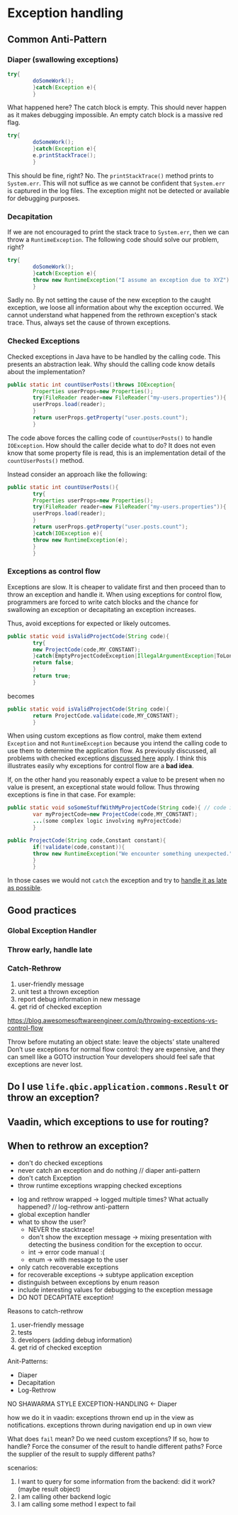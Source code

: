 # Exception handling

## Common Anti-Pattern

### Diaper (swallowing exceptions)

```java
try{
        doSomeWork();
        }catch(Exception e){
        }
```

What happened here? The catch block is empty. This should never happen as it makes debugging
impossible. An empty catch block is a massive red flag.

```java
try{
        doSomeWork();
        }catch(Exception e){
        e.printStackTrace();
        }
```

This should be fine, right? No. The `printStackTrace()` method prints to `System.err`. This will not
suffice as we cannot be confident that `System.err` is captured in the log files. The exception
might not be detected or available for debugging purposes.

### Decapitation

If we are not encouraged to print the stack trace to `System.err`, then we can throw
a `RuntimeException`.
The following code should solve our problem, right?

```java
try{
        doSomeWork();
        }catch(Exception e){
        throw new RuntimeException("I assume an exception due to XYZ")
        }
```

Sadly no. By not setting the cause of the new exception to the caught exception, we loose all
information about why the exception occurred.
We cannot understand what happened from the rethrown exception's stack trace. Thus, always set the
cause of thrown exceptions.

### Checked Exceptions

Checked exceptions in Java have to be handled by the calling code. This presents an abstraction
leak.
Why should the calling code know details about the implementation?

```java
public static int countUserPosts()throws IOException{
        Properties userProps=new Properties();
        try(FileReader reader=new FileReader("my-users.properties")){
        userProps.load(reader);
        }
        return userProps.getProperty("user.posts.count");
        }
```

The code above forces the calling code of `countUserPosts()` to handle `IOException`.
How should the caller decide what to do? It does not even know that some property file is read,
this is an implementation detail of the `countUserPosts()` method.

Instead consider an approach like the following:

```java
public static int countUserPosts(){
        try{
        Properties userProps=new Properties();
        try(FileReader reader=new FileReader("my-users.properties")){
        userProps.load(reader);
        }
        return userProps.getProperty("user.posts.count");
        }catch(IOException e){
        throw new RuntimeException(e);
        }
        }
```

### Exceptions as control flow

Exceptions are slow. It is cheaper to validate first and then proceed than to throw an exception and
handle it.
When using exceptions for control flow, programmers are forced to write catch blocks and the chance
for swallowing an exception or decapitating an exception increases.

Thus, avoid exceptions for expected or likely outcomes.

```java
public static void isValidProjectCode(String code){
        try{
        new ProjectCode(code,MY_CONSTANT);
        }catch(EmptyProjectCodeException|IllegalArgumentException|ToLongProjectCodeException e){
        return false;
        }
        return true;
        }
```

becomes

```java
public static void isValidProjectCode(String code){
        return ProjectCode.validate(code,MY_CONSTANT);
        }
```

When using custom exceptions as flow control, make them extend `Exception` and
not `RuntimeException`
because you intend the calling code to use them to determine the application flow.
As previously discussed, all problems with checked exceptions [discussed here](#checked-exceptions)
apply.
I think this illustrates easily why exceptions for control flow are a **bad idea**.

If, on the other hand you reasonably expect a value to be present when no value is present, an
exceptional state would follow.
Thus throwing exceptions is fine in that case. For example:

```java
public static void soSomeStuffWithMyProjectCode(String code){ // code is always expected to be valid
        var myProjectCode=new ProjectCode(code,MY_CONSTANT);
        ...(some complex logic involving myProjectCode)
        }

public ProjectCode(String code,Constant constant){
        if(!validate(code,constant)){
        throw new RuntimeException("We encounter something unexpected.");
        }
        }
```

In those cases we would not `catch` the exception and try
to [handle it as late as possible](#global-exception-handler).

## Good practices

### Global Exception Handler

### Throw early, handle late

### Catch-Rethrow

1. user-friendly message
2. unit test a thrown exception
3. report debug information in new message
4. get rid of checked exception

https://blog.awesomesoftwareengineer.com/p/throwing-exceptions-vs-control-flow

Throw before mutating an object state: leave the objects’ state unaltered
Don’t use exceptions for normal flow control: they are expensive, and they can smell like a GOTO
instruction
Your developers should feel safe that exceptions are never lost.

## Do I use `life.qbic.application.commons.Result` or throw an exception?

## Vaadin, which exceptions to use for routing?

## When to rethrow an exception?

* don't do checked exceptions
* never catch an exception and do nothing // diaper anti-pattern
* don't catch Exception
* throw runtime exceptions wrapping checked exceptions

- log and rethrow wrapped -> logged multiple times? What actually happened? // log-rethrow
  anti-pattern
- global exception handler
- what to show the user?
  - NEVER the stacktrace!
  - don't show the exception message -> mixing presentation with detecting the business condition
    for the exception to occur.
  - int -> error code manual :(
  - enum -> with message to the user
- only catch recoverable exceptions
- for recoverable exceptions -> subtype application exception
- distinguish between exceptions by enum reason
- include interesting values for debugging to the exception message
- DO NOT DECAPITATE exception!

Reasons to catch-rethrow

1. user-friendly message
2. tests
3. developers (adding debug information)
4. get rid of checked exception

Anit-Patterns:

* Diaper
* Decapitation
* Log-Rethrow

NO SHAWARMA STYLE EXCEPTION-HANDLING <- Diaper

how we do it in vaadin:
exceptions thrown end up in the view as notifications.
exceptions thrown during navigation end up in own view

What does `fail` mean?
Do we need custom exceptions? If so, how to handle?
Force the consumer of the result to handle different paths?
Force the supplier of the result to supply different paths?

scenarios:

1. I want to query for some information from the backend: did it work? (maybe result object)
2. I am calling other backend logic
3. I am calling some method I expect to fail
